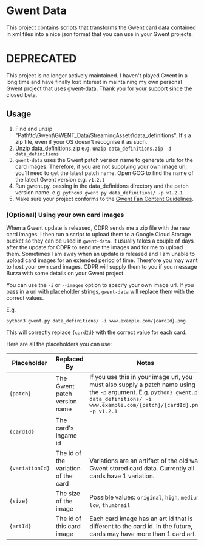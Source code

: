 # Gwent Data
This project contains scripts that transforms the Gwent card data contained in xml files into a nice json format that you can use in your Gwent projects.

# DEPRECATED
This project is no longer actively maintained. I haven't played Gwent in a long time and have finally lost interest in maintaining my own personal Gwent project that uses gwent-data. Thank you for your support since the closed beta.

## Usage
1. Find and unzip "Path\to\Gwent\GWENT_Data\StreamingAssets\data_definitions". It's a zip file, even if your OS doesn't recognise it as such.
2. Unzip data_definitions.zip e.g. `unzip data_definitions.zip -d data_definitions`
3. `gwent-data` uses the Gwent patch version name to generate urls for the card images. Therefore, if you are not supplying your own image url, you'll need to get the latest patch name. Open GOG to find the name of the latest Gwent version e.g. `v1.2.1`
4. Run gwent.py, passing in the data_definitions directory and the patch version name.
    e.g. `python3 gwent.py data_definitions/ -p v1.2.1`
5. Make sure your project conforms to the [Gwent Fan Content Guidelines](https://www.playgwent.com/en/fan-content).

### (Optional) Using your own card images
When a Gwent update is released, CDPR sends me a zip file with the new card images. I then run a script to upload them to a Google Cloud Storage bucket so they can be used in `gwent-data`. It usually takes a couple of days after the update for CDPR to send me the images and for me to upload them. Sometimes I am away when an update is released and I am unable to upload card images for an extended period of time. Therefore you may want to host your own card images. CDPR will supply them to you if you message Burza with some details on your Gwent project.

You can use the `-i` or `--images` option to specify your own image url. If you pass in a url with placeholder strings, `gwent-data` will replace them with the correct values.

E.g.

```
python3 gwent.py data_definitions/ -i www.example.com/{cardId}.png
```

This will correctly replace `{cardId}` with the correct value for each card.

Here are all the placeholders you can use:

| Placeholder     | Replaced By                         | Notes                                                                                                                                                                                      |
|-----------------|-------------------------------------|--------------------------------------------------------------------------------------------------------------------------------------------------------------------------------------------|
| `{patch}`       | The Gwent patch version name        | If you use this in your image url, you must also supply a patch name using the `-p` argument.  E.g. `python3 gwent.py data_definitions/ -i www.example.com/{patch}/{cardId}.png -p v1.2.1` |
| `{cardId}`      | The card's ingame id                |                                                                                                                                                                                            |
| `{variationId}` | The id of the variation of the card | Variations are an artifact of the old way Gwent stored card data. Currently all cards have 1 variation.                                                                                    |
| `{size}`        | The size of the image               | Possible values: `original`, `high`, `medium`, `low`, `thumbnail`                                                                                                                          |
| `{artId}`       | The id of this card image           | Each card image has an art id that is different to the card id. In the future, cards may have more than 1 card art.                                                                                                                           |
